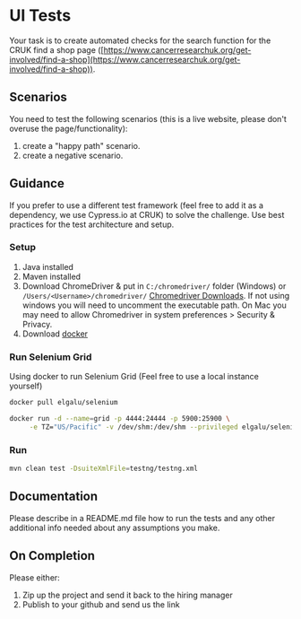 # UI Tests

Your task is to create automated checks for the search function for the CRUK find a shop page ([https://www.cancerresearchuk.org/get-involved/find-a-shop](https://www.cancerresearchuk.org/get-involved/find-a-shop)).

## Scenarios

You need to test the following scenarios (this is a live website, please don't overuse the page/functionality):

1. create a "happy path" scenario.
1. create a negative scenario.

## Guidance

If you prefer to use a different test framework (feel free to add it as a dependency, we use Cypress.io at CRUK) to solve the challenge. Use best practices for the test architecture and setup.

### Setup
1. Java installed
1. Maven installed
1. Download ChromeDriver & put in `C:/chromedriver/` folder (Windows) or `/Users/<Username>/chromedriver/` [Chromedriver Downloads](http://chromedriver.chromium.org/downloads). If not using windows you will need to uncomment the executable path. On Mac you may need to allow Chromedriver in system preferences > Security & Privacy.
1. Download [docker](https://docs.docker.com/get-docker/)

### Run Selenium Grid
Using docker to run Selenium Grid (Feel free to use a local instance yourself)
```sh
docker pull elgalu/selenium

docker run -d --name=grid -p 4444:24444 -p 5900:25900 \
     -e TZ="US/Pacific" -v /dev/shm:/dev/shm --privileged elgalu/selenium
```

### Run
```sh
mvn clean test -DsuiteXmlFile=testng/testng.xml
```

## Documentation

Please describe in a README.md file how to run the tests and any other additional info needed about any assumptions you make.

## On Completion

Please either:
1. Zip up the project and send it back to the hiring manager
1. Publish to your github and send us the link
